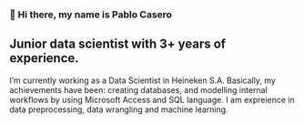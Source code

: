 
### 👋 Hi there, my name is Pablo Casero 
## Junior data scientist with 3+ years of experience.
I’m currently working as a Data Scientist in Heineken S.A. Basically, my achievements have been: creating databases, and modelling internal workflows by using Microsoft Access and SQL language. I am expreience in data preprocessing, data wrangling and machine learning. 

